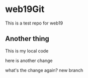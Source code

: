 # web19Git
This is a test repo for web19
## Another thing

This is my local code

here is another change

what's the change again? new branch